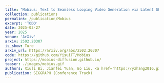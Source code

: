 ```yaml
---
title: "Mobius: Text to Seamless Looping Video Generation via Latent Shift"
collection: publications
permalink: /publication/Mobius
excerpt: 'TODO'
date: 2025-02-27
year: 2025
venue: 'ArXiv'
arxiv: 2502.20307
is_show: Ture
arxiv_url: https://arxiv.org/abs/2502.20307
code: https://github.com/YisuiTT/Mobius
project: https://mobius-diffusion.github.io/
teaser: ./images/mobius.gif
authors: Xiuli Bi, Jianfei Yuan, Bo Liu, <a href='https://yzhang2016.github.io/'>Yong Zhang</a>, <b>Xiaodong Cun 📮</b>, Chi-Man Pun, Bin Xiao
publication: SIGGRAPH (Conference Track) 
---
```

